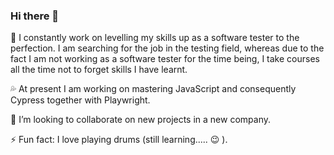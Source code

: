 ### Hi there 👋

🔭 I constantly work on levelling my skills up as a software tester to the perfection. I am searching for the job in the testing field, whereas due to the fact I am not working as a software tester for the time being, I take courses all the time not to forget skills I have learnt.

:sweat_drops: At present I am working on mastering JavaScript and consequently Cypress together with Playwright.

👯 I’m looking to collaborate on new projects in a new company.

⚡ Fun fact: I love playing drums (still learning..... 😉 ).

